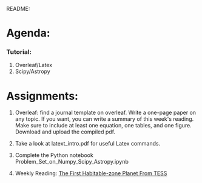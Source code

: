 README:
# Agenda:


### Tutorial:
1. Overleaf/Latex
2. Scipy/Astropy

# Assignments:
1. Overleaf: find a journal template on overleaf. Write a one-page paper on any topic. If you want, you can write a summary of this week's reading. Make sure to include at least one equation, one tables, and one figure. Download and upload the compiled pdf.

2. Take a look at latext_intro.pdf for useful Latex commands.

3. Complete the Python notebook Problem_Set_on_Numpy_Scipy_Astropy.ipynb

4. Weekly Reading:
[The First Habitable-zone Planet From TESS](https://arxiv.org/abs/2001.00952)
